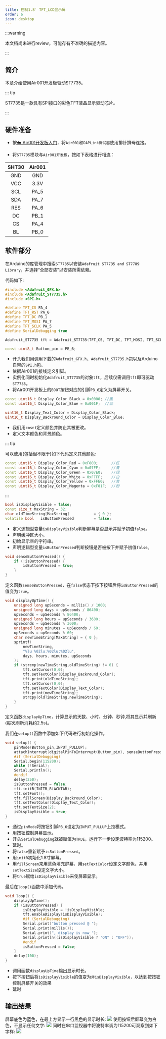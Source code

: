 ```yaml
---
title: 控制1.8' TFT_LCD显示屏
order: 6
icon: desktop
---
```


:::warning

本文档尚未进行review，可能存有不准确的描述内容。

:::

## 简介

本章介绍使用Air001开发板驱动ST7735。

::: tip

 ST7735是一款具有SPI接口的彩色TFT液晶显示驱动芯片。

:::

## 硬件准备

- 按[☁️ Air001开发板入门](/tutorial-advanced/Air001_start.html)，将`Air001`和`DAPLink调试器`使用排针排母连接。

- 将`ST7735`模块与`Air001开发板`，按如下表格进行相连：

| SHT30 | Air001 |
| :---: | :----: |
|  GND  |  GND   |
|  VCC  |  3.3V  |
|  SCL  |  PA_5  |
|  SDA  |  PA_7  |
|  RES  |  PA_6  |
|  DC   |  PB_1  |
|  CS   |  PA_4  |
|  BL   |  PB_0  |

## 软件部分

在Arduino的库管理中搜索`ST7735`以安装`Adafruit ST7735 and ST7789 Library`，并选择“全部安装”以安装所需依赖。

代码如下:

```cpp
#include <Adafruit_GFX.h>
#include <Adafruit_ST7735.h>
#include <SPI.h>

#define TFT_CS PA_4
#define TFT_RST PA_6
#define TFT_DC PB_1
#define TFT_MOSI PA_7
#define TFT_SCLK PA_5
#define SerialDebugging true

Adafruit_ST7735 tft = Adafruit_ST7735(TFT_CS, TFT_DC, TFT_MOSI, TFT_SCLK, TFT_RST);

const uint8_t Button_pin = PB_6;
```

- 开头我们用调用下载的`Adafruit_GFX.h`、`Adafruit_ST7735.h`包以及Arduino自带的`SPI.h`包。
- 依据Air001的接线定义引脚。
- 实例化同时初始化`Adafruit_ST7735`的对象`tft`，后续仅需调用`tft`即可驱动`ST7735`。
- 将Air001开发板上的`BOOT`按钮对应的引脚`PB_6`定义为屏幕开关。

```cpp
const uint16_t Display_Color_Black = 0x0000; //黑
const uint16_t Display_Color_Blue = 0x001F;  //蓝

uint16_t Display_Text_Color = Display_Color_Black;
uint16_t Display_Backround_Color = Display_Color_Blue;
```

- 我们用`cosnt`定义颜色并防止其被更改。
- 定义文本颜色和背景颜色。

::: tip

可以使用(包括但不限于)如下代码定义其他颜色:

```cpp
const uint16_t Display_Color_Red = 0xF800;      //红
const uint16_t Display_Color_Cyan = 0x07FF;     //青
const uint16_t Display_Color_Green = 0x07E0;    //绿
const uint16_t Display_Color_White = 0xFFFF;    //白
const uint16_t Display_Color_Yellow = 0xFFE0;   //黄
const uint16_t Display_Color_Magenta = 0xF81F;  //粉
```

:::

```cpp
bool isDisplayVisible = false;
const size_t MaxString = 32;
char oldTimeString[MaxString]           = { 0 };
volatile bool   isButtonPressed         = false;
```

- 定义逻辑型变量`isDisplayVisible`判断屏幕是否显示并赋予初值`false`。
- 声明缓冲区大小。
- 初始显示空的字符串。
- 声明逻辑型变量`isButtonPressed`判断按钮是否被按下并赋予初值`false`。

```cpp
void senseButtonPressed() {
    if (!isButtonPressed) {
        isButtonPressed = true;
    }
}
```

定义函数`senseButtonPressed`，在`false`状态下按下按钮后将`isButtonPressed`的值变为`true`。

```cpp
void displayUpTime() {
    unsigned long upSeconds = millis() / 1000;
    unsigned long days = upSeconds / 86400;
    upSeconds = upSeconds % 86400;
    unsigned long hours = upSeconds / 3600;
    upSeconds = upSeconds % 3600;
    unsigned long minutes = upSeconds / 60;
    upSeconds = upSeconds % 60;
    char newTimeString[MaxString] = { 0 };
    sprintf(
        newTimeString,
        "%lu %02lu:%02lu:%02lu",
        days, hours, minutes, upSeconds
    );
    if (strcmp(newTimeString,oldTimeString) != 0) {
        tft.setCursor(0,0);
        tft.setTextColor(Display_Backround_Color);
        tft.print(oldTimeString);
        tft.setCursor(0,0);
        tft.setTextColor(Display_Text_Color);
        tft.print(newTimeString);
        strcpy(oldTimeString,newTimeString);
    }
}
```

定义函数`displayUpTime`，计算显示的天数、小时、分钟、秒钟,将其显示并刷新(每次刷新消耗约2.5s)。

我们在`setup()`函数中添加如下代码进行初始化操作。

```cpp
void setup() {
    pinMode(Button_pin,INPUT_PULLUP);
    attachInterrupt(digitalPinToInterrupt(Button_pin), senseButtonPressed, FALLING);
    #if (SerialDebugging)
    Serial.begin(115200);
    while (!Serial);
    Serial.println();
    #endif
    delay(250);
    isButtonPressed = false;
    tft.initR(INITR_BLACKTAB);
    tft.setFont();
    tft.fillScreen(Display_Backround_Color);
    tft.setTextColor(Display_Text_Color);
    tft.setTextSize(2);
    isDisplayVisible = true;
}
```

- 通过`pinMode`将按钮引脚`PB_6`设定为`INPUT_PULLUP`上拉模式。
- 用按钮控制屏幕显示。
- 开头`SerialDebugging`就被赋值为`TRUE`，运行下一步设定波特率为115200。
- 延时。
- 将`false`重新赋予`isButtonPressed`。
- 用`initR`初始化1.8寸屏幕。
- 用`fillScreen`来用蓝色填充屏幕，用`setTextColor`设定文字颜色，并用`setTextSize`设定文字大小。
- 将`true`赋给`isDisplayVisible`来使屏幕显示。

最后在`loop()`函数中添加代码。

```cpp
void loop() {
    displayUpTime();
    if (isButtonPressed) {
        isDisplayVisible = !isDisplayVisible;
        tft.enableDisplay(isDisplayVisible);
        #if (SerialDebugging)
        Serial.print("button pressed @ ");
        Serial.print(millis());
        Serial.print(", display is now ");
        Serial.println((isDisplayVisible ? "ON" : "OFF"));
        #endif
        isButtonPressed = false;
    }
    delay(100);
}
```

- 调用函数`displayUpTime`输出显示时长。
- 按下按钮后将`isDisplayVisible`的值变为`非isDisplayVisible`，以达到按按钮控制屏幕开关的效果
- 延时

## 输出结果

屏幕底色为蓝色，在最上方显示一行黑色的显示时长:
![](img/ST7735_on.jpg)
使用按钮后屏幕变为白色，不显示任何文字:
![](img/ST7735_off.jpg)
同时在串口监视器中将波特率调为115200可观察到如下字样:
![](img/ST7735_b.png)
